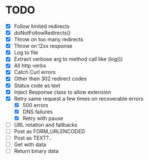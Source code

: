 # TODO

- [x] Follow limited redirects
- [x] doNotFollowRedirects()  
- [x] Throw on too many redirects
- [x] Throw on !2xx response
- [x] Log to file
- [x] Extract verbose arg to method call like (log())
- [x] All http verbs
- [x] Catch Curl errors
- [x] Other then 302 redirect codes
- [x] Status code as text
- [x] Inject Response class to allow extension
- [x] Retry same request a few times on recoverable errors
    - [x] 500 errors 
    - [x] DNS failures 
    - [x] Retry with pause
- [ ] URL rotation and fallbacks
- [ ] Post as FORM_URLENCODED
- [ ] Post as TEXT?..
- [ ] Get with data
- [ ] Return binary data